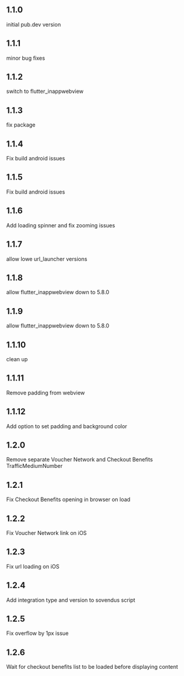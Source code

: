 ## 1.1.0

initial pub.dev version

## 1.1.1

minor bug fixes

## 1.1.2

switch to flutter_inappwebview

## 1.1.3

fix package

## 1.1.4

Fix build android issues

## 1.1.5

Fix build android issues

## 1.1.6

Add loading spinner and fix zooming issues

## 1.1.7

allow lowe url_launcher versions

## 1.1.8

allow flutter_inappwebview down to 5.8.0

## 1.1.9

allow flutter_inappwebview down to 5.8.0

## 1.1.10

clean up

## 1.1.11

Remove padding from webview

## 1.1.12

Add option to set padding and background color

## 1.2.0

Remove separate Voucher Network and Checkout Benefits TrafficMediumNumber

## 1.2.1

Fix Checkout Benefits opening in browser on load

## 1.2.2

Fix Voucher Network link on iOS

## 1.2.3

Fix url loading on iOS

## 1.2.4

Add integration type and version to sovendus script

## 1.2.5

Fix overflow by 1px issue

## 1.2.6

Wait for checkout benefits list to be loaded before displaying content
